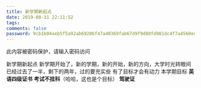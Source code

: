 ```yaml
---
title: 新学期新起点
date: 2019-08-31 22:11:52
tags:
comments: false
password: 9cb1b04aeb5f5a92ab69206f47a40369fab67d9f9d80fd981dc4f7a4560edabe
---
```

此内容被密码保护，请输入密码访问
<!--more-->
新学期新起点
新学期开始了，新的学期，新的开始，新的方向，大学时光转眼间已经过去了一半，剩下的两年，过的要充实些
有了目标才会有动力
本学期目标
**英语四级证书**
**考试不挂科**（哈哈，这也是个目标）
**驾驶证**